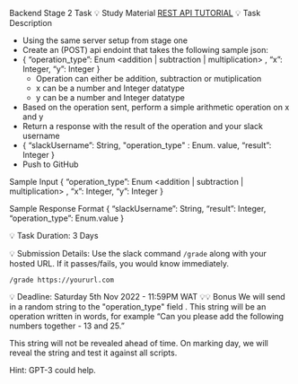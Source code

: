 Backend Stage 2 Task
:bulb: Study Material
[REST API TUTORIAL](https://www.gravitee.io/blog/rest-api-tutorial)
:bulb: Task Description
- Using the same server setup from stage one
- Create an (POST) api endoint that takes the following sample json:
- { “operation_type”: Enum <addition | subtraction | multiplication> , “x”: Integer, “y”: Integer }
    - Operation can either be addition, subtraction or mutiplication
    - x can be a number and Integer datatype
    - y can be a number and Integer datatype
- Based on the operation sent, perform a simple arithmetic operation on x and y
- Return a response with the result of the operation and your slack username
- { “slackUsername”: String, "operation_type" : Enum. value, “result”: Integer }
- Push to GitHub

Sample Input { “operation_type”: Enum <addition | subtraction | multiplication> , “x”: Integer, “y”: Integer }

Sample Response Format { “slackUsername”: String, “result”: Integer, “operation_type”: Enum.value }

:bulb: Task Duration: 3 Days

:bulb: Submission Details:
Use the slack command ``` /grade ``` along with your hosted URL. If it passes/fails, you would know immediately.

``` /grade https://yoururl.com ```

:bulb: Deadline: Saturday 5th Nov 2022 - 11:59PM WAT
:bulb::bulb: Bonus
We will send in a random string to the "operation_type" field . This string will be an operation written in words, for example “Can you please add the following numbers together - 13 and 25.”

This string will not be revealed ahead of time. On marking day, we will reveal the string and test it against all scripts.

Hint: GPT-3 could help. 